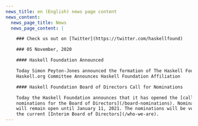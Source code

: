 ```yaml
---
news_title: en (English) news page content
news_content:
  news_page_title: News
  news_page_content: |

    ### Check us out on [Twitter](https://twitter.com/haskellfound)

    ### 05 November, 2020

    #### Haskell Foundation Announced

    Today Simon Peyton-Jones announced the formation of The Haskell Foundation, a non-profit organization focused on increasing adoption of the Haskell programming language. Name Pending will serve as the Executive Director of the new foundation, alongside interim board members Simon Peyton-Jones, Simon Marlow, and Ed Kmett.
    Haskell.org Committee Announces Haskell Foundation Affiliation

    #### Haskell Foundation Board of Directors Call for Nominations

    Today the Haskell Foundation announces that it has opened the [call for
    nominations for the Board of Directors](/board-nominations). Nominations
    will remain open until January 11, 2021. The nominations will be voted on by
    the current [Interim Board of Directors](/who-we-are).
---
```


